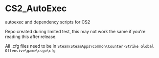 # CS2_AutoExec
autoexec and dependency scripts for CS2

Repo created during limited test, this may not work the same if you're reading this after release.

All .cfg files need to be in `Steam\SteamApps\Common\Counter-Strike Global Offensive\game\csgo\cfg`
